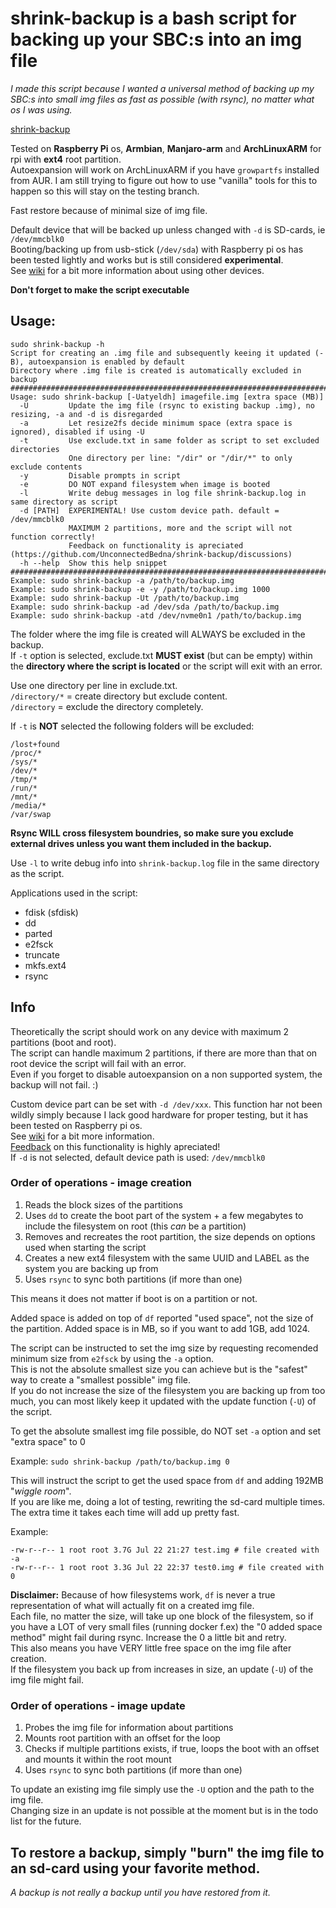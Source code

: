 # shrink-backup is a bash script for backing up your SBC:s into an img file

_I made this script because I wanted a universal method of backing up my SBC:s into small img files as fast as possible (with rsync), no matter what os I was using._

[shrink-backup](shrink-backup)

Tested on **Raspberry Pi** os, **Armbian**, **Manjaro-arm** and **ArchLinuxARM** for rpi with **ext4** root partition.<br>
Autoexpansion will work on ArchLinuxARM if you have `growpartfs` installed from AUR. I am still trying to figure out how to use "vanilla" tools for this to happen so this will stay on the testing branch.

Fast restore because of minimal size of img file.

Default device that will be backed up unless changed with `-d` is SD-cards, ie `/dev/mmcblk0`<br>
Booting/backing up from usb-stick (`/dev/sda`) with Raspberry pi os has been tested lightly and works but is still considered **experimental**.<br>
See [wiki](https://github.com/UnconnectedBedna/shrink-backup/wiki) for a bit more information about using other devices.

**Don't forget to make the script executable**

## Usage:
```
sudo shrink-backup -h
Script for creating an .img file and subsequently keeing it updated (-B), autoexpansion is enabled by default
Directory where .img file is created is automatically excluded in backup
########################################################################
Usage: sudo shrink-backup [-Uatyeldh] imagefile.img [extra space (MB)]
  -U         Update the img file (rsync to existing backup .img), no resizing, -a and -d is disregarded
  -a         Let resize2fs decide minimum space (extra space is ignored), disabled if using -U
  -t         Use exclude.txt in same folder as script to set excluded directories
             One directory per line: "/dir" or "/dir/*" to only exclude contents
  -y         Disable prompts in script
  -e         DO NOT expand filesystem when image is booted
  -l         Write debug messages in log file shrink-backup.log in same directory as script
  -d [PATH]  EXPERIMENTAL! Use custom device path. default = /dev/mmcblk0
             MAXIMUM 2 partitions, more and the script will not function correctly!
             Feedback on functionality is apreciated (https://github.com/UnconnectedBedna/shrink-backup/discussions)
  -h --help  Show this help snippet
########################################################################
Example: sudo shrink-backup -a /path/to/backup.img
Example: sudo shrink-backup -e -y /path/to/backup.img 1000
Example: sudo shrink-backup -Ut /path/to/backup.img
Example: sudo shrink-backup -ad /dev/sda /path/to/backup.img
Example: sudo shrink-backup -atd /dev/nvme0n1 /path/to/backup.img
```

The folder where the img file is created will ALWAYS be excluded in the backup.<br>
If `-t` option is selected, exclude.txt **MUST exist** (but can be empty) within the **directory where the script is located** or the script will exit with an error.

Use one directory per line in exclude.txt.<br>
`/directory/*` = create directory but exclude content.<br>
`/directory` = exclude the directory completely.

If `-t` is **NOT** selected the following folders will be excluded:
```
/lost+found
/proc/*
/sys/*
/dev/*
/tmp/*
/run/*
/mnt/*
/media/*
/var/swap
```

**Rsync WILL cross filesystem boundries, so make sure you exclude external drives unless you want them included in the backup.**

Use `-l` to write debug info into `shrink-backup.log` file in the same directory as the script.

Applications used in the script:
- fdisk (sfdisk)
- dd
- parted
- e2fsck
- truncate
- mkfs.ext4
- rsync

## Info

Theoretically the script should work on any device with maximum 2 partitions (boot and root).<br>
The script can handle maximum 2 partitions, if there are more than that on root device the script will fail with an error.<br>
Even if you forget to disable autoexpansion on a non supported system, the backup will not fail. :)

Custom device part can be set with `-d /dev/xxx`. This function har not been wildly simply because I lack good hardware for proper testing, but it has been tested on Raspberry pi os.<br>
See [wiki](https://github.com/UnconnectedBedna/shrink-backup/wiki) for a bit more information.<br>
[Feedback](https://github.com/UnconnectedBedna/shrink-backup/discussions) on this functionality is highly apreciated!<br>
If `-d` is not selected, default device path is used: `/dev/mmcblk0`

### Order of operations - image creation
1. Reads the block sizes of the partitions
2. Uses `dd` to create the boot part of the system + a few megabytes to include the filesystem on root (this *can* be a partition)
3. Removes and recreates the root partition, the size depends on options used when starting the script
4. Creates a new ext4 filesystem with the same UUID and LABEL as the system you are backing up from
5. Uses `rsync` to sync both partitions (if more than one)

This means it does not matter if boot is on a partition or not.

Added space is added on top of `df` reported "used space", not the size of the partition. Added space is in MB, so if you want to add 1GB, add 1024.

The script can be instructed to set the img size by requesting recomended minimum size from `e2fsck` by using the `-a` option.<br>
This is not the absolute smallest size you can achieve but is the "safest" way to create a "smallest possible" img file.<br>
If you do not increase the size of the filesystem you are backing up from too much, you can most likely keep it updated with the update function (`-U`) of the script.

To get the absolute smallest img file possible, do NOT set `-a` option and set "extra space" to 0

Example: `sudo shrink-backup /path/to/backup.img 0`

This will instruct the script to get the used space from `df` and adding 192MB "*wiggle room*".<br>
If you are like me, doing a lot of testing, rewriting the sd-card multiple times. The extra time it takes each time will add up pretty fast.

Example:
```
-rw-r--r-- 1 root root 3.7G Jul 22 21:27 test.img # file created with -a
-rw-r--r-- 1 root root 3.3G Jul 22 22:37 test0.img # file created with 0
```

**Disclaimer:**
Because of how filesystems work, `df` is never a true representation of what will actually fit on a created img file.<br>
Each file, no matter the size, will take up one block of the filesystem, so if you have a LOT of very small files (running docker f.ex) the "0 added space method" might fail during rsync. Increase the 0 a little bit and retry.<br>
This also means you have VERY little free space on the img file after creation.<br>
If the filesystem you back up from increases in size, an update (`-U`) of the img file might fail.

### Order of operations - image update
1. Probes the img file for information about partitions
2. Mounts root partition with an offset for the loop
3. Checks if multiple partitions exists, if true, loops the boot with an offset and mounts it within the root mount
4. Uses `rsync` to sync both partitions (if more than one)

To update an existing img file simply use the `-U` option and the path to the img file.<br>
Changing size in an update is not possible at the moment but is in the todo list for the future.

## To restore a backup, simply "burn" the img file to an sd-card using your favorite method.

*A backup is not really a backup until you have restored from it.*
